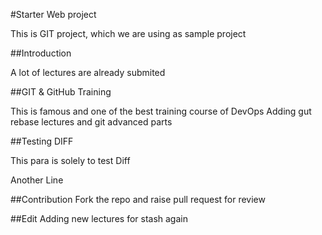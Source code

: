 #Starter Web project

This is GIT project, which we are using as sample project

##Introduction

A lot of lectures are already submited

##GIT & GitHub Training

This is famous and one of the best training course of DevOps
Adding gut rebase lectures and git advanced parts

##Testing DIFF

This para is solely to test Diff

Another Line

##Contribution
Fork the repo and raise pull request for review

##Edit
Adding new lectures for stash again
